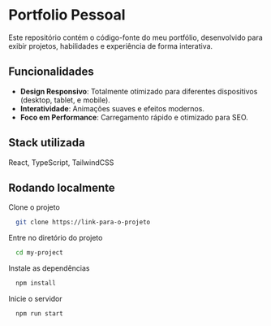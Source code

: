 
# Portfolio Pessoal

Este repositório contém o código-fonte do meu portfólio, desenvolvido para exibir projetos, habilidades e experiência de forma interativa.


## Funcionalidades


- **Design Responsivo**: Totalmente otimizado para diferentes dispositivos (desktop, tablet, e mobile).
- **Interatividade**: Animações suaves e efeitos modernos.
- **Foco em Performance**: Carregamento rápido e otimizado para SEO.


## Stack utilizada

React, TypeScript, TailwindCSS

## Rodando localmente

Clone o projeto

```bash
  git clone https://link-para-o-projeto
```

Entre no diretório do projeto

```bash
  cd my-project
```

Instale as dependências

```bash
  npm install
```

Inicie o servidor

```bash
  npm run start
```
